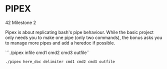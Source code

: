 # PIPEX
42 Milestone 2

Pipex is about replicating bash's pipe behaviour. While the basic project only needs you to make one pipe (only two commands), the bonus asks you to manage more pipes and add a heredoc if possible.


```./pipex infile cmd1 cmd2 cmd3 outfile``

```./pipex here_doc delimiter cmd1 cmd2 cmd3 outfile```

